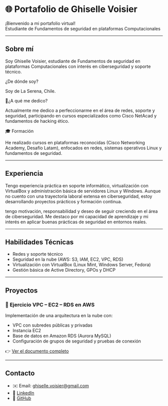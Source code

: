 # 🌐 Portafolio de Ghiselle Voisier

¡Bienvenido a mi portafolio virtual!  
Estudiante de Fundamentos de seguridad en plataformas Computacionales  

---

## Sobre mí
Soy Ghiselle Voisier, estudiante de Fundamentos de seguridad en plataformas Computacionales con interés en ciberseguridad y soporte técnico.

¿De dónde soy?

Soy de La Serena, Chile.

📍¿A qué me dedico?

Actualmente me dedico a perfeccionarme en el área de redes, soporte y seguridad, participando en cursos especializados como Cisco NetAcad y fundamentos de hacking ético.

🎓 Formación

He realizado cursos en plataformas reconocidas (Cisco Networking Academy, Desafío Latam), enfocados en redes, sistemas operativos Linux y fundamentos de seguridad.

---
## Experiencia 
Tengo experiencia práctica en soporte informático, virtualización con VirtualBox y administración básica de servidores Linux y Windows. Aunque no cuento con una trayectoria laboral extensa en ciberseguridad, estoy desarrollando proyectos prácticos y formación continua.

tengo motivación, responsabilidad y deseo de seguir creciendo en el área de ciberseguridad. Me destaco por mi capacidad de aprendizaje y mi interés en aplicar buenas prácticas de seguridad en entornos reales.

---

## Habilidades Técnicas
- Redes y soporte técnico  
- Seguridad en la nube (AWS: S3, IAM, EC2, VPC, RDS)  
- Virtualización con VirtualBox (Linux Mint, Windows Server, Fedora)  
- Gestión básica de Active Directory, GPOs y DHCP  

---

## Proyectos

### 📂 Ejercicio VPC – EC2 – RDS en AWS
Implementación de una arquitectura en la nube con:  
- VPC con subredes públicas y privadas  
- Instancia EC2  
- Base de datos en Amazon RDS (Aurora MySQL)  
- Configuración de grupos de seguridad y pruebas de conexión  

👉 [Ver el documento completo](https://ghise01.github.io/VPC-EC2-RDS.pdf)


---

## Contacto
- ✉️ Email: ghiselle.voisier@gmail.com 
- 🔗 [LinkedIn](https://www.linkedin.com/in/ghiselle-voisier-15ba5033)  
- 🐙 [GitHub](https://github.com/Ghise01)
